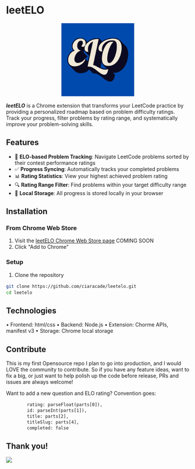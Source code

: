 # leetELO

<p align="center">
  <img src="assets/leetELO_logo.png" alt="leetELO Logo" width="200"/>
</p>

***leetELO*** is a Chrome extension that transforms your LeetCode practice by providing a personalized roadmap based on problem difficulty ratings. Track your progress, filter problems by rating range, and systematically improve your problem-solving skills.

## Features

- 🎯 **ELO-based Problem Tracking**: Navigate LeetCode problems sorted by their contest performance ratings
- ✅ **Progress Syncing**: Automatically tracks your completed problems
- 📊 **Rating Statistics**: View your highest achieved problem rating
- 🔍 **Rating Range Filter**: Find problems within your target difficulty range
- 💾 **Local Storage**: All progress is stored locally in your browser

## Installation

### From Chrome Web Store
1. Visit the [leetELO Chrome Web Store page]() COMING SOON
2. Click "Add to Chrome"

### Setup
1. Clone the repository
```bash
git clone https://github.com/ciaracade/leetelo.git
cd leetelo
```

## Technologies
• Frontend: html/css
• Backend: Node.js
• Extension: Chorme APIs, manifest v3
• Storage: Chrome local storage

## Contribute
This is my first Opensource repo I plan to go into production, and I would LOVE the community to contribute. So if you have any feature ideas, want to fix a big, or just want to help polish up the code before release, PRs and issues are always welcome!

Want to add a new question and ELO rating? Convention goes:
```
        rating: parseFloat(parts[0]),
        id: parseInt(parts[1]),
        title: parts[2],
        titleSlug: parts[4],
        completed: false
```

## Thank you!
<a href="https://github.com/ciaracade/leetELO/graphs/contributors">
  <img src="https://contrib.rocks/image?repo=ciaracade/leetELO" />
</a>